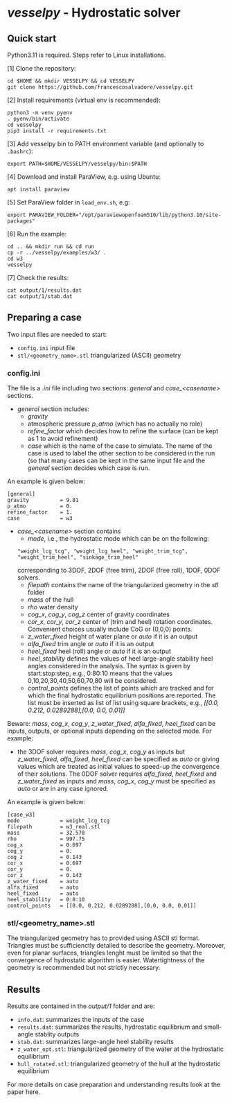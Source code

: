 # *vesselpy* - Hydrostatic solver

## Quick start

Python3.11 is required. Steps refer to Linux installations.

[1] Clone the repository:
```
cd $HOME && mkdir VESSELPY && cd VESSELPY
git clone https://github.com/francescosalvadore/vesselpy.git
```

[2] Install requirements (virtual env is recommended):
```
python3 -m venv pyenv
. pyenv/bin/activate
cd vesselpy
pip3 install -r requirements.txt
```

[3] Add vesselpy bin to PATH environment variable (and optionally to `.bashrc`):
```
export PATH=$HOME/VESSELPY/vesselpy/bin:$PATH
```

[4] Download and install ParaView, e.g. using Ubuntu:
```
apt install paraview
```

[5] Set ParaView folder in `load_env.sh`, e.g:
```
export PARAVIEW_FOLDER="/opt/paraviewopenfoam510/lib/python3.10/site-packages"
```

[6] Run the example:
```
cd .. && mkdir run && cd run
cp -r ../vesselpy/examples/w3/ .
cd w3
vesselpy
```

[7] Check the results:
```
cat output/1/results.dat
cat output/1/stab.dat
```

## Preparing a case

Two input files are needed to start:
* `config.ini` input file
* `stl/<geometry_name>.stl` triangularized (ASCII) geometry

### config.ini

The file is a *.ini* file including two sections: *general* and *case_\<casename\>* sections.

* *general* section includes:
    - *gravity*
    - atmospheric pressure *p_atmo* (which has no actually no role)
    - *refine_factor* which decides how to refine the surface (can be kept as 1 to avoid refinement) 
    - *case* which is the name of the case to simulate. The name of the case is used to label the other section to be considered in the run (so that many cases can be kept in the same input file and the *general* section decides which case is run.

An example is given below:
```
[general]
gravity          = 9.81
p_atmo           = 0.   
refine_factor    = 1.
case             = w3
```

* *case_\<casename\>* section contains
    - *mode*, i.e., the hydrostatic mode which can be on the following:
    ```
    "weight_lcg_tcg", "weight_lcg_heel", "weight_trim_tcg", "weight_trim_heel", "sinkage_trim_heel"
    ```
    corresponding to 3DOF, 2DOF (free trim), 2DOF (free roll), 1DOF, 0DOF solvers.
    - *filepath* contains the name of the triangularized geometry in the *stl* folder
    - *mass* of the hull
    - *rho* water density
    - *cog_x*, *cog_y*, *cog_z* center of gravity coordinates
    - *cor_x*, *cor_y*, *cor_z* center of (trim and heel) rotation coordinates. Convenient choices usually include CoG or (0,0,0) points.
    - *z_water_fixed* height of water plane or *auto* if it is an output
    - *alfa_fixed* trim angle or *auto* if it is an output
    - *heel_fixed* heel (roll) angle or *auto* if it is an output
    - *heel_stability* defines the values of heel large-angle stability heel angles considered in the analysis. The syntax is given by start:stop:step, e.g., 0:80:10 means that the values 0,10,20,30,40,50,60,70,80 will be considered.
    - *control_points* defines the list of points which are tracked and for which the final hydrostatic equilibrium positions are reported. The list must be inserted as list of list using square brackets, e.g., *[[0.0, 0.212, 0.0289288],[0.0, 0.0, 0.01]]*

Beware: *mass*, *cog_x*, *cog_y*, *z_water_fixed*, *alfa_fixed*, *heel_fixed* can be inputs, outputs, or optional inputs depending on the selected mode. For example:
- the 3DOF solver requires *mass*, *cog_x*, *cog_y* as inputs but *z_water_fixed*, *alfa_fixed*, *heel_fixed* can be specified as *auto* or giving values which are treated as initial values to speed-up the convergence of their solutions. The 0DOF solver requires *alfa_fixed*, *heel_fixed* and *z_water_fixed* as inputs and *mass*, *cog_x*, *cog_y* must be specified as *auto* or are in any case ignored.

An example is given below:
```
[case_w3]
mode             = weight_lcg_tcg
filepath         = w3_real.stl
mass             = 32.578
rho              = 997.75
cog_x            = 0.697
cog_y            = 0.
cog_z            = 0.143
cor_x            = 0.697
cor_y            = 0.
cor_z            = 0.143
z_water_fixed    = auto
alfa_fixed       = auto
heel_fixed       = auto
heel_stability   = 0:0:10
control_points   = [[0.0, 0.212, 0.0289288],[0.0, 0.0, 0.01]]
```

### stl/<geometry_name>.stl

The triangularized geometry has to provided using ASCII stl format. Triangles must be sufficienctly detailed to describe the geometry.
Moreover, even for planar surfaces, triangles lenght must be limited so that the convergence of hydrostatic algorithm is easier.
Watertightness of the geometry is recommended but not strictly necessary.

## Results

Results are contained in the *output/1* folder and are:

- `info.dat`: summarizes the inputs of the case
- `results.dat`: summarizes the results, hydrostatic equilibrium and small-angle stablity outputs
- `stab.dat`: summarizes large-angle heel stability results
- `z_water_opt.stl`: triangularized geometry of the water at the hydrostatic equilibrium
- `hull_rotated.stl`: triangularized geometry of the hull at the hydrostatic equilibrium

For more details on case preparation and understanding results look at the paper here.
